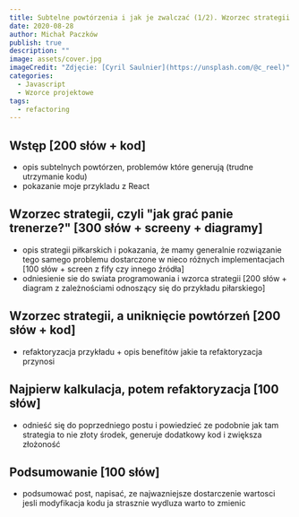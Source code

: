 ```yaml
---
title: Subtelne powtórzenia i jak je zwalczać (1/2). Wzorzec strategii
date: 2020-08-28
author: Michał Paczków
publish: true
description: ""
image: assets/cover.jpg
imageCredit: "Zdjęcie: [Cyril Saulnier](https://unsplash.com/@c_reel)"
categories:
  - Javascript
  - Wzorce projektowe
tags:
  - refactoring
---
```


## Wstęp [200 słów + kod]

- opis subtelnych powtórzen, problemów które generują (trudne utrzymanie kodu)
- pokazanie moje przykladu z React

## Wzorzec strategii, czyli "jak grać panie trenerze?" [300 słów + screeny + diagramy]

- opis strategii piłkarskich i pokazania, że mamy generalnie rozwiązanie tego samego problemu dostarczone w nieco różnych implementacjach [100 słów + screen z fify czy innego źródła]
- odniesienie sie do swiata programowania i wzorca strategii [200 słów + diagram z zależnościami odnoszący się do przykładu piłarskiego]

## Wzorzec strategii, a uniknięcie powtórzeń [200 słów + kod]

- refaktoryzacja przykładu + opis benefitów jakie ta refaktoryzacja przynosi

## Najpierw kalkulacja, potem refaktoryzacja [100 słów]

- odnieść się do poprzedniego postu i powiedzieć ze podobnie jak tam strategia to nie złoty środek, generuje dodatkowy kod i zwiększa złożoność

## Podsumowanie [100 słów]

- podsumować post, napisać, ze najwazniejsze dostarczenie wartosci jesli modyfikacja kodu ja strasznie wydluza warto to zmienic
